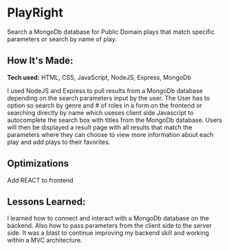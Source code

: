 # PlayRight
Search a MongoDb database for Public Domain plays that match specific parameters or search by name of play.

## How It's Made:

**Tech used:** HTML, CSS, JavaScript, NodeJS, Express, MongoDb

I used NodeJS and Express to pull results from a MongoDb database depending on the search parameters input by the user. The User has to option so search by genre and # of roles in a form on the frontend or searching directly by name which useses client side Javascript to autocomplete the search box with titles from the MongoDb database. Users will then be displayed a result page with all results that match the parameters where they can choose to view more information about each play and add plays to their favorites.

## Optimizations

Add REACT to frontend


## Lessons Learned:

I learned how to connect and interact with a MongoDb database on the backend. Also how to pass parameters from the client side to the server side. It was a blast to continue improving my backend skill and working within a MVC architecture.

